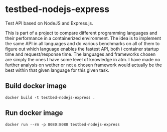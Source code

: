 # testbed-nodejs-express
Test API based on NodeJS and Express.js.

This is part of a project to compare different programming languages and their performance in a containerized environment. The idea is to implement the same API in all languages and do various benchmarks on all of them to figure out which language enables the fastest API, both i container startup time and request/response time. The languages and frameworks chosen are simply the ones I have some level of knowledge in atm. I have made no further analysis on wether or not a chosen framework would actually be the best within that given language for this given task.


## Build docker image

```
docker build -t testbed-nodejs-express .
```

## Run docker image

```
docker run --rm -p 8080:8080 testbed-nodejs-express
```